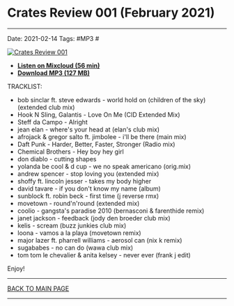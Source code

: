 # Crates Review 001 (February 2021)

----

Date: 2021-02-14
Tags: #MP3 #

[![Crates Review 001](https://thumbnailer.mixcloud.com/unsafe/300x300/profile/8/d/b/7/a644-4d3d-42e9-a29c-c47fd6042d8e)](https://www.mixcloud.com/hopbit/crates-review-001/)

* [**Listen on Mixcloud (56 min)**](https://www.mixcloud.com/hopbit/crates-review-001/)
* [**Download MP3 (127 MB)**](https://1drv.ms/u/s!AmzuuXrjf51v35hj2XFt5O08sWNkBQ?e=eTgfRF)

TRACKLIST:  

* bob sinclar ft. steve edwards - world hold on (children of the sky) (extended club mix)
* Hook N Sling, Galantis - Love On Me (CID Extended Mix)
* Steff da Campo - Alright
* jean elan - where's your head at (elan's club mix)
* afrojack & gregor salto ft. jimbolee - i'll be there (main mix)
* Daft Punk - Harder, Better, Faster, Stronger (Radio mix)
* Chemical Brothers - Hey boy hey girl
* don diablo - cutting shapes
* yolanda be cool & d cup - we no speak americano (orig.mix)
* andrew spencer - stop loving you (extended mix)
* shoffy ft. lincoln jesser - takes my body higher
* david tavare - if you don't know my name (album)
* sunblock ft. robin beck - first time (j reverse rmx)
* movetown - round'n'round (extended mix)
* coolio - gangsta's paradise 2010 (bernasconi & farenthide remix)
* janet jackson - feedback (jody den broeder club mix)
* kelis - scream (buzz junkies club mix)
* loona - vamos a la playa (movetown remix)
* major lazer ft. pharrell williams - aerosol can (nix k remix)
* sugababes - no can do (wawa club mix)
* tom tom le chevalier & anita kelsey - never ever (frank j edit)

Enjoy!

----

[BACK TO MAIN PAGE](./README.md)

----
